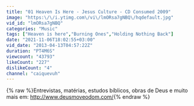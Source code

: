 ```yaml
---
title: "01 Heaven Is Here - Jesus Culture - CD Consumed 2009"
image: "https:\/\/i.ytimg.com\/vi\/lmORsa7gNBQ\/hqdefault.jpg"
vid_id: "lmORsa7gNBQ"
categories: "Music"
tags: ["Heaven is here","Burning Ones","Holding Nothing Back"]
date: "2021-11-06T18:02:55+03:00"
vid_date: "2013-04-13T04:57:22Z"
duration: "PT4M6S"
viewcount: "43793"
likeCount: "227"
dislikeCount: "4"
channel: "caiquevuh"
---
```

{% raw %}Entrevistas, matérias, estudos bíblicos, obras de Deus e muito mais em: <a rel="nofollow" target="blank" href="http://www.deusmoveodom.com/">http://www.deusmoveodom.com/</a>{% endraw %}
